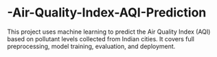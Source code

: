 # -Air-Quality-Index-AQI-Prediction
This project uses machine learning to predict the Air Quality Index (AQI) based on pollutant levels collected from Indian cities. It covers full preprocessing, model training, evaluation, and deployment.
